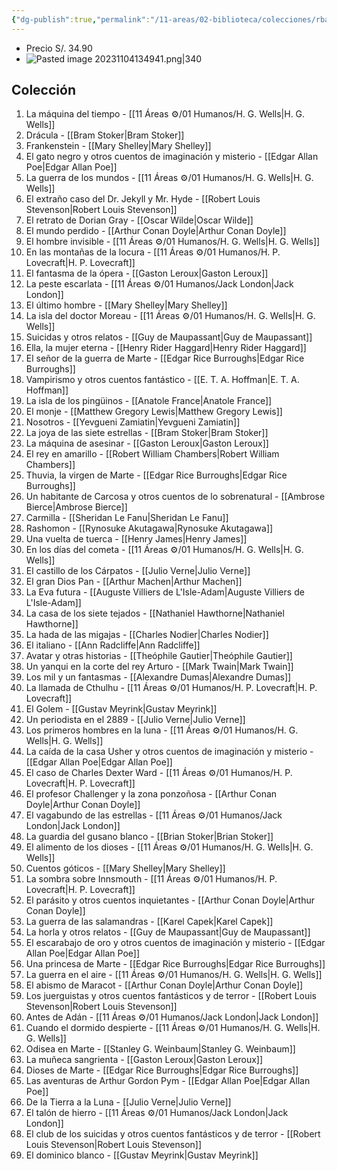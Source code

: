 ```yaml
---
{"dg-publish":true,"permalink":"/11-areas/02-biblioteca/colecciones/rba-maestros-del-fantastico/","noteIcon":""}
---
```


- Precio S/. 34.90
- ![Pasted image 20231104134941.png|340](/img/user/11%20%C3%81reas%20%E2%9A%99/02%20Biblioteca/%F0%9F%92%BE%20Adjuntos/Pasted%20image%2020231104134941.png)
## Colección
1. La máquina del tiempo - [[11 Áreas ⚙/01 Humanos/H. G. Wells\|H. G. Wells]]
2. Drácula - [[Bram Stoker\|Bram Stoker]]
3. Frankenstein - [[Mary Shelley\|Mary Shelley]]
4. El gato negro y otros cuentos de imaginación y misterio - [[Edgar Allan Poe\|Edgar Allan Poe]]
5. La guerra de los mundos - [[11 Áreas ⚙/01 Humanos/H. G. Wells\|H. G. Wells]]
6. El extraño caso del Dr. Jekyll y Mr. Hyde - [[Robert Louis Stevenson\|Robert Louis Stevenson]]
7. El retrato de Dorian Gray - [[Oscar Wilde\|Oscar Wilde]]
8. El mundo perdido - [[Arthur Conan Doyle\|Arthur Conan Doyle]]
9. El hombre invisible - [[11 Áreas ⚙/01 Humanos/H. G. Wells\|H. G. Wells]]
10. En las montañas de la locura - [[11 Áreas ⚙/01 Humanos/H. P. Lovecraft\|H. P. Lovecraft]]
11. El fantasma de la ópera - [[Gaston Leroux\|Gaston Leroux]]
12. La peste escarlata - [[11 Áreas ⚙/01 Humanos/Jack London\|Jack London]]
13. El último hombre - [[Mary Shelley\|Mary Shelley]]
14. La isla del doctor Moreau - [[11 Áreas ⚙/01 Humanos/H. G. Wells\|H. G. Wells]]
15. Suicidas y otros relatos - [[Guy de Maupassant\|Guy de Maupassant]]
16. Ella, la mujer eterna - [[Henry Rider Haggard\|Henry Rider Haggard]]
17. El señor de la guerra de Marte - [[Edgar Rice Burroughs\|Edgar Rice Burroughs]]
18. Vampirismo y otros cuentos fantástico - [[E. T. A. Hoffman\|E. T. A. Hoffman]]
19. La isla de los pingüinos - [[Anatole France\|Anatole France]]
20. El monje - [[Matthew Gregory Lewis\|Matthew Gregory Lewis]]
21. Nosotros - [[Yevgueni Zamiatin\|Yevgueni Zamiatin]]
22. La joya de las siete estrellas - [[Bram Stoker\|Bram Stoker]]
23. La máquina de asesinar - [[Gaston Leroux\|Gaston Leroux]]
24. El rey en amarillo - [[Robert William Chambers\|Robert William Chambers]]
25. Thuvia, la virgen de Marte - [[Edgar Rice Burroughs\|Edgar Rice Burroughs]]
26. Un habitante de Carcosa y otros cuentos de lo sobrenatural - [[Ambrose Bierce\|Ambrose Bierce]]
27. Carmilla - [[Sheridan Le Fanu\|Sheridan Le Fanu]]
28. Rashomon - [[Rynosuke Akutagawa\|Rynosuke Akutagawa]]
29. Una vuelta de tuerca - [[Henry James\|Henry James]]
30. En los días del cometa - [[11 Áreas ⚙/01 Humanos/H. G. Wells\|H. G. Wells]]
31. El castillo de los Cárpatos - [[Julio Verne\|Julio Verne]]
32. El gran Dios Pan - [[Arthur Machen\|Arthur Machen]]
33. La Eva futura - [[Auguste Villiers de L'Isle-Adam\|Auguste Villiers de L'Isle-Adam]]
34. La casa de los siete tejados - [[Nathaniel Hawthorne\|Nathaniel Hawthorne]]
35. La hada de las migajas - [[Charles Nodier\|Charles Nodier]]
36. El italiano - [[Ann Radcliffe\|Ann Radcliffe]]
37. Avatar y otras historias - [[Theóphile Gautier\|Theóphile Gautier]]
38. Un yanqui en la corte del rey Arturo - [[Mark Twain\|Mark Twain]]
39. Los mil y un fantasmas - [[Alexandre Dumas\|Alexandre Dumas]]
40. La llamada de Cthulhu - [[11 Áreas ⚙/01 Humanos/H. P. Lovecraft\|H. P. Lovecraft]]
41. El Golem - [[Gustav Meyrink\|Gustav Meyrink]]
42. Un periodista en el 2889 - [[Julio Verne\|Julio Verne]]
43. Los primeros hombres en la luna - [[11 Áreas ⚙/01 Humanos/H. G. Wells\|H. G. Wells]]
44. La caída de la casa Usher y otros cuentos de imaginación y misterio - [[Edgar Allan Poe\|Edgar Allan Poe]]
45. El caso de Charles Dexter Ward - [[11 Áreas ⚙/01 Humanos/H. P. Lovecraft\|H. P. Lovecraft]]
46. El profesor Challenger y la zona ponzoñosa - [[Arthur Conan Doyle\|Arthur Conan Doyle]]
47. El vagabundo de las estrellas - [[11 Áreas ⚙/01 Humanos/Jack London\|Jack London]]
48. La guardia del gusano blanco - [[Brian Stoker\|Brian Stoker]]
49. El alimento de los dioses - [[11 Áreas ⚙/01 Humanos/H. G. Wells\|H. G. Wells]]
50. Cuentos góticos - [[Mary Shelley\|Mary Shelley]]
51. La sombra sobre Innsmouth - [[11 Áreas ⚙/01 Humanos/H. P. Lovecraft\|H. P. Lovecraft]]
52. El parásito y otros cuentos inquietantes - [[Arthur Conan Doyle\|Arthur Conan Doyle]]
53. La guerra de las salamandras - [[Karel Capek\|Karel Capek]]
54. La horla y otros relatos - [[Guy de Maupassant\|Guy de Maupassant]]
55. El escarabajo de oro y otros cuentos de imaginación y misterio - [[Edgar Allan Poe\|Edgar Allan Poe]]
56. Una princesa de Marte - [[Edgar Rice Burroughs\|Edgar Rice Burroughs]]
57. La guerra en el aire - [[11 Áreas ⚙/01 Humanos/H. G. Wells\|H. G. Wells]]
58. El abismo de Maracot - [[Arthur Conan Doyle\|Arthur Conan Doyle]]
59. Los juerguistas y otros cuentos fantásticos y de terror - [[Robert Louis Stevenson\|Robert Louis Stevenson]]
60. Antes de Adán - [[11 Áreas ⚙/01 Humanos/Jack London\|Jack London]]
61. Cuando el dormido despierte - [[11 Áreas ⚙/01 Humanos/H. G. Wells\|H. G. Wells]]
62. Odisea en Marte - [[Stanley G. Weinbaum\|Stanley G. Weinbaum]]
63. La muñeca sangrienta - [[Gaston Leroux\|Gaston Leroux]]
64. Dioses de Marte - [[Edgar Rice Burroughs\|Edgar Rice Burroughs]]
65. Las aventuras de Arthur Gordon Pym - [[Edgar Allan Poe\|Edgar Allan Poe]]
66. De la Tierra a la Luna - [[Julio Verne\|Julio Verne]]
67. El talón de hierro - [[11 Áreas ⚙/01 Humanos/Jack London\|Jack London]]
68. El club de los suicidas y otros cuentos fantásticos y de terror - [[Robert Louis Stevenson\|Robert Louis Stevenson]]
69. El dominico blanco - [[Gustav Meyrink\|Gustav Meyrink]]